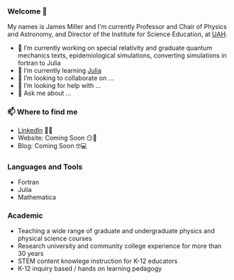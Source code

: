 ### Welcome 👋

My names is James Miller and I'm currently Professor and Chair of Physics and Astronomy, and Director of the Institute for Science Education, at [UAH](https://www.uah.edu/science/departments/physics).

- 🔭 I’m currently working on special relativity and graduate quantum mechanics texts, epidemiological simulations, converting simulations in fortran to Julia
- 🌱 I’m currently learning [Julia](https://julialang.org/)
- 👯 I’m looking to collaborate on ...
- 🤔 I’m looking for help with ...
- 💬 Ask me about ...


### 📫 Where to find me
- [LinkedIn](https://www.linkedin.com/in/4millerja/) 👨💼
- Website: Coming Soon 😏🔗
- Blog: Coming Soon 🤓💻

### Languages and Tools

- Fortran
- Julia
- Mathematica

### Academic

- Teaching a wide range of graduate and undergraduate physics and physical science courses
- Research university and community college experience for more than 30 years
- STEM content knowlege instruction for K-12 educators
- K-12 inquiry based / hands on learning pedagogy
